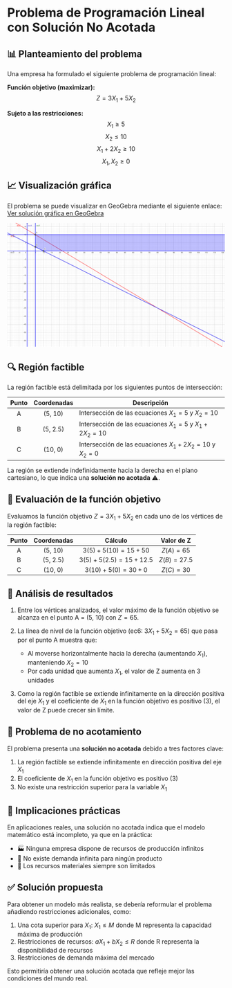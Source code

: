 # Problema de Programación Lineal con Solución No Acotada

## 📊 Planteamiento del problema

Una empresa ha formulado el siguiente problema de programación lineal:

**Función objetivo (maximizar):** 
$$Z = 3X_1 + 5X_2$$

**Sujeto a las restricciones:**
$$X_1 \geq 5$$
$$X_2 \leq 10$$
$$X_1 + 2X_2 \geq 10$$
$$X_1, X_2 \geq 0$$

## 📈 Visualización gráfica

El problema se puede visualizar en GeoGebra mediante el siguiente enlace:
[Ver solución gráfica en GeoGebra](https://www.geogebra.org/graphing/zuumhfae)

![Solución gráfica](https://github.com/AvatarGaming/OperationalResearch/blob/main/Programaci%C3%B3n%20Lineal%20-%20M%C3%A9todo%20Gr%C3%A1fico/Imagen03.png?raw=true)

## 🔍 Región factible

La región factible está delimitada por los siguientes puntos de intersección:

| Punto | Coordenadas | Descripción |
|:-----:|:-----------:|-------------|
| A     | (5, 10)     | Intersección de las ecuaciones $X_1 = 5$ y $X_2 = 10$ |
| B     | (5, 2.5)    | Intersección de las ecuaciones $X_1 = 5$ y $X_1 + 2X_2 = 10$ |
| C     | (10, 0)     | Intersección de las ecuaciones $X_1 + 2X_2 = 10$ y $X_2 = 0$ |

La región se extiende indefinidamente hacia la derecha en el plano cartesiano, lo que indica una **solución no acotada** ⚠️.

## 📝 Evaluación de la función objetivo

Evaluamos la función objetivo $Z = 3X_1 + 5X_2$ en cada uno de los vértices de la región factible:

| Punto | Coordenadas | Cálculo | Valor de Z |
|:-----:|:-----------:|:-------:|:----------:|
| A     | (5, 10)     | $3(5) + 5(10) = 15 + 50$ | $Z(A) = 65$ |
| B     | (5, 2.5)    | $3(5) + 5(2.5) = 15 + 12.5$ | $Z(B) = 27.5$ |
| C     | (10, 0)     | $3(10) + 5(0) = 30 + 0$ | $Z(C) = 30$ |

## 🧮 Análisis de resultados

1. Entre los vértices analizados, el valor máximo de la función objetivo se alcanza en el punto A = (5, 10) con $Z = 65$.

2. La línea de nivel de la función objetivo (ec6: $3X_1 + 5X_2 = 65$) que pasa por el punto A muestra que:
   - Al moverse horizontalmente hacia la derecha (aumentando $X_1$), manteniendo $X_2 = 10$
   - Por cada unidad que aumenta $X_1$, el valor de Z aumenta en 3 unidades

3. Como la región factible se extiende infinitamente en la dirección positiva del eje $X_1$ y el coeficiente de $X_1$ en la función objetivo es positivo (3), el valor de Z puede crecer sin límite.

## 🚫 Problema de no acotamiento

El problema presenta una **solución no acotada** debido a tres factores clave:

1. La región factible se extiende infinitamente en dirección positiva del eje $X_1$
2. El coeficiente de $X_1$ en la función objetivo es positivo (3)
3. No existe una restricción superior para la variable $X_1$

## 🔧 Implicaciones prácticas

En aplicaciones reales, una solución no acotada indica que el modelo matemático está incompleto, ya que en la práctica:

- 🏭 Ninguna empresa dispone de recursos de producción infinitos
- 🛒 No existe demanda infinita para ningún producto
- 🧪 Los recursos materiales siempre son limitados

## ✅ Solución propuesta

Para obtener un modelo más realista, se debería reformular el problema añadiendo restricciones adicionales, como:

1. Una cota superior para $X_1$: $X_1 ≤ M$ donde M representa la capacidad máxima de producción
2. Restricciones de recursos: $aX_1 + bX_2 ≤ R$ donde R representa la disponibilidad de recursos
3. Restricciones de demanda máxima del mercado

Esto permitiría obtener una solución acotada que refleje mejor las condiciones del mundo real.